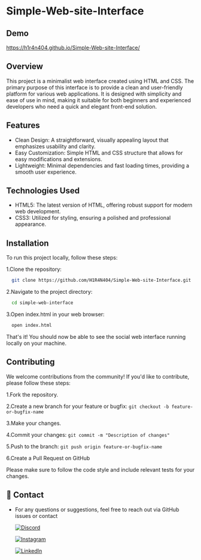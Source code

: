 # Simple-Web-site-Interface

## Demo
https://h1r4n404.github.io/Simple-Web-site-Interface/

## Overview
This project is a minimalist web interface created using HTML and CSS. The primary purpose of this interface is to provide a clean and user-friendly platform for various web applications. It is designed with simplicity and ease of use in mind, making it suitable for both beginners and experienced developers who need a quick and elegant front-end solution.


## Features

- Clean Design: A straightforward, visually appealing layout that emphasizes usability and clarity.
- Easy Customization: Simple HTML and CSS structure that allows for easy modifications and extensions.
- Lightweight: Minimal dependencies and fast loading times, providing a smooth user experience.

## Technologies Used

- HTML5: The latest version of HTML, offering robust support for modern web development.
- CSS3: Utilized for styling, ensuring a polished and professional appearance.

## Installation

To run this project locally, follow these steps:

1.Clone the repository:
```bash
  git clone https://github.com/H1R4N404/Simple-Web-site-Interface.git
```
2.Navigate to the project directory: 
```bash
  cd simple-web-interface
```
3.Open index.html in your web browser:
```bash
  open index.html
```
That's it! You should now be able to see the social web interface running locally on your machine.

## Contributing

We welcome contributions from the community! If you'd like to contribute, please follow these steps:

1.Fork the repository.

2.Create a new branch for your feature or bugfix: `git checkout -b feature-or-bugfix-name
`

3.Make your changes.

4.Commit your changes: `git commit -m "Description of changes"
`

5.Push to the branch: `git push origin feature-or-bugfix-name
`

6.Create a Pull Request on GitHub

Please make sure to follow the code style and include relevant tests for your changes.

## 🔗 Contact

- For any questions or suggestions, feel free to reach out via GitHub issues or contact

    [![Discord](https://img.shields.io/badge/Discord-%237289DA.svg?logo=discord&logoColor=white)](https://discord.gg/abhi3218)

    [![Instagram](https://img.shields.io/badge/Instagram-%23E4405F.svg?logo=Instagram&logoColor=white)](https://instagram.com/mr_lofyy) 

    [![LinkedIn](https://img.shields.io/badge/LinkedIn-%230077B5.svg?logo=linkedin&logoColor=white)](https://linkedin.com/in/hiran-abhisheka-3bb78b303 ) 


